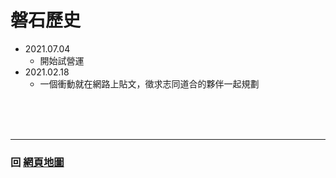 # 磐石歷史
- 2021.07.04
  - 開始試營運
- 2021.02.18
  - 一個衝動就在網路上貼文，徵求志同道合的夥伴一起規劃

<br>
<br>
<br>

------

### 回 [網頁地圖](https://rock-mc.github.io/sitemap/)  
